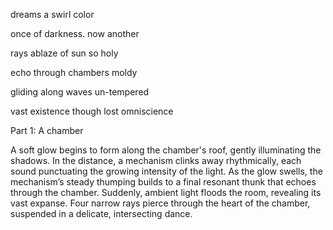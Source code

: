 
dreams a swirl color

once of darkness. now another

rays ablaze of sun so holy

echo through chambers moldy

gliding along waves un-tempered

vast existence though lost omniscience

Part 1: A chamber

A soft glow begins to form along the chamber's roof, gently illuminating the shadows. In the distance, a mechanism clinks away rhythmically, each sound punctuating the growing intensity of the light. As the glow swells, the mechanism’s steady thumping builds to a final resonant thunk that echoes through the chamber. Suddenly, ambient light floods the room, revealing its vast expanse. Four narrow rays pierce through the heart of the chamber, suspended in a delicate, intersecting dance.


